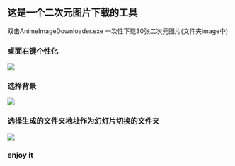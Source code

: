 ## 这是一个二次元图片下载的工具

双击AnimeImageDownloader.exe 一次性下载30张二次元图片(文件夹image中)

### 桌面右键个性化
![](https://img2.imgtp.com/2024/03/10/KTzXh08T.png)

### 选择背景
![](https://img2.imgtp.com/2024/03/10/kIb4WiO2.png)

### 选择生成的文件夹地址作为幻灯片切换的文件夹
![](https://img2.imgtp.com/2024/03/10/zUMv41kI.png)

### enjoy it